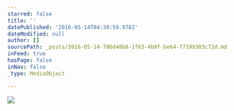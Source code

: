 ```yaml
---
starred: false
title: ''
datePublished: '2016-05-14T04:30:59.978Z'
dateModified: null
author: []
sourcePath: _posts/2016-05-14-786d48b8-1f63-4b9f-be64-f7199303c72d.md
inFeed: true
hasPage: false
inNav: false
_type: MediaObject

---
```

![](https://the-grid-user-content.s3-us-west-2.amazonaws.com/10eadd8a-f1f5-4830-b735-cbfee514ca53.jpg)
